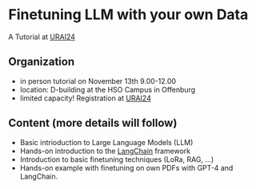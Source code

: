 # Finetuning LLM with your own Data
A Tutorial at [URAI24](https://www.urai24.org)

## Organization
* in person tutorial on November 13th 9.00-12.00
* location: D-building at the HSO Campus in Offenburg
* limited capacity! Registration at [URAI24](https://www.urai24.org)

## Content (more details will follow)
* Basic intrioduction to Large Language Models (LLM)
* Hands-on introduction to the [LangChain](https://www.langchain.com/) framework
* Introduction to basic finetuning techniques (LoRa, RAG, ...)
* Hands-on example with finetuning on own PDFs with GPT-4 and LangChain.
